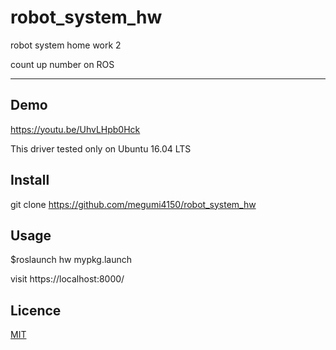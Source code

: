 # robot_system_hw
robot system home work 2


count up number on ROS

---------------------------------
## Demo
https://youtu.be/UhvLHpb0Hck

This driver tested only on Ubuntu 16.04 LTS

## Install
git clone https://github.com/megumi4150/robot_system_hw

## Usage
$roslaunch hw mypkg.launch

visit https://localhost:8000/

## Licence
[MIT](https://github.com/megumi4150/hw1/blob/master/LICENSE)

